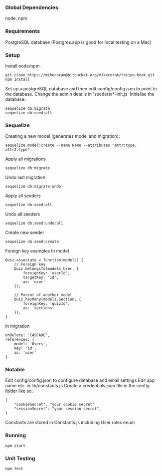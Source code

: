 ### Global Dependencies
node,
npm

### Requirements
PostgreSQL database (Postgres.app is good for local testing on a Mac)

### Setup
Install node/npm.
~~~~ 
git clone https://mikecoram@bitbucket.org/mikecoram/recipe-book.git
npm install
~~~~
Set up a postgreSQL database and then edit config/config.json to point to the database.
Change the admin details in 'seeders/*-init.js'
Initialise the database:
~~~~
sequelize db:migrate
sequelize db:seed:all
~~~~

### Sequelize
Creating a new model (generates model and migration):
~~~~
sequelize model:create --name Name --attributes "attr:type, attr2:type"
~~~~

Apply all migrations
~~~~
sequelize db:migrate
~~~~

Undo last migration
~~~~
sequelize db:migrate:undo
~~~~

Apply all seeders
~~~~
sequelize db:seed:all
~~~~

Undo all seeders
~~~~
sequelize db:seed:undo:all
~~~~

Create new seeder
~~~~
sequelize db:seed:create
~~~~

Foreign key examples
In model
~~~~
Quiz.associate = function(models) {
    // Foreign key
    Quiz.belongsTo(models.User, {
        foreignKey: 'userId',
        targetKey: 'id',
        as: 'user'
    });

    // Parent of another model
    Quiz.hasMany(models.Section, {
        foreignKey: 'quizId',
        as: 'sections'
    });
}
~~~~
In migration
~~~~
onDelete: 'CASCADE',
references: {
    model: 'Users',
    key: 'id',
    as: 'user'
}
~~~~

### Notable
Edit config/config.json to configure database and email settings
Edit app name etc. in lib/constants.js
Create a credentials.json file in the config folder like so:
~~~~
{
    "cookieSecret": "your cookie secret"
    "sessionSecret": "your session secret",
}
~~~~
Constants are stored in Constants.js including User roles enum

### Running
~~~~
npm start
~~~~

### Unit Testing
~~~~
npm test
~~~~
